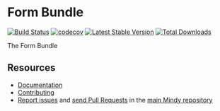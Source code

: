 # Form Bundle

[![Build Status](https://travis-ci.org/MindyPHP/FormBundle.svg?branch=master)](https://travis-ci.org/MindyPHP/FormBundle)
[![codecov](https://codecov.io/gh/MindyPHP/FormBundle/branch/master/graph/badge.svg)](https://codecov.io/gh/MindyPHP/FormBundle)
[![Latest Stable Version](https://poser.pugx.org/mindy/form-bundle/v/stable.svg)](https://packagist.org/packages/mindy/form-bundle)
[![Total Downloads](https://poser.pugx.org/mindy/form-bundle/downloads.svg)](https://packagist.org/packages/mindy/form-bundle)

The Form Bundle

Resources
---------

  * [Documentation](https://mindy-cms.com/doc/current/bundles/form/index.html)
  * [Contributing](https://mindy-cms.com/doc/current/contributing/index.html)
  * [Report issues](https://github.com/MindyPHP/mindy/issues) and
    [send Pull Requests](https://github.com/MindyPHP/mindy/pulls)
    in the [main Mindy repository](https://github.com/MindyPHP/mindy)
